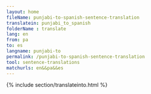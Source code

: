 ```yaml
---
layout: home
fileName: punjabi-to-spanish-sentence-translation
translatein: punjabi_to_spanish
folderName : translate
lang: en
from: pa
to: es
langname: punjabi-to
permalink: /punjabi-to-spanish-sentence-translation
tool: sentence-translations
matchurls: en&&pa&&es
---
```

{% include section/translateinto.html %}
